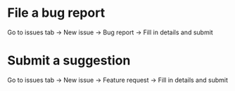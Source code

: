 # File a bug report
Go to issues tab -> New issue -> Bug report -> Fill in details and submit

# Submit a suggestion
Go to issues tab -> New issue -> Feature request -> Fill in details and submit
